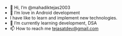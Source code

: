 - 👋 Hi, I’m @mahadiktejas2003
- 👀 I’m love in Android development
- I have like to learn and implement new technologies.
- 🌱 I’m currently learning development, DSA
- 📫 How to reach me  tejasatdev@gmail.com 


